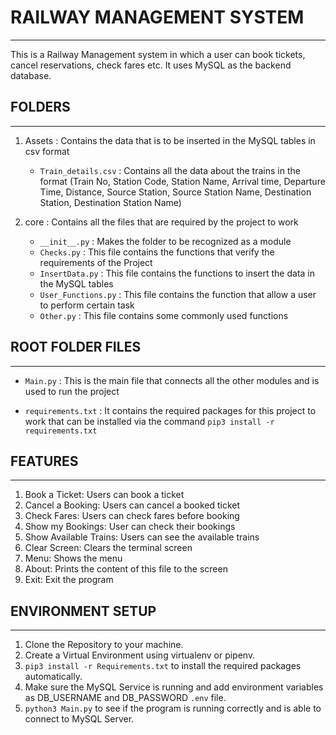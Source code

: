 # RAILWAY MANAGEMENT SYSTEM
___

This is a Railway Management system in which a user can book tickets, cancel reservations, check fares etc. 
It uses MySQL as the backend database. 


## FOLDERS
___

1. Assets : Contains the data that is to be inserted in the MySQL tables in csv format
    - `Train_details.csv` : Contains all the data about the trains in the format (Train No, Station Code, Station Name, Arrival time, 
                           Departure Time, Distance, Source Station, Source Station Name, Destination Station, Destination Station Name)

2. core : Contains all the files that are required by the project to work
   - `__init__.py` : Makes the folder to be recognized as a module
   - `Checks.py` : This file contains the functions that verify the requirements of the Project
   - `InsertData.py` : This file contains the functions to insert the data in the MySQL tables
   - `User_Functions.py` : This file contains the function that allow a user to perform certain task
   - `Other.py` : This file contains some commonly used functions


## ROOT FOLDER FILES
___

- `Main.py` : This is the main file that connects all the other modules and is used to run the project

- `requirements.txt` : It contains the required packages for this project to work that can be installed via the command 
`pip3 install -r requirements.txt`


## FEATURES
___

1. Book a Ticket: Users can book a ticket
2. Cancel a Booking: Users can cancel a booked ticket
3. Check Fares: Users can check fares before booking
4. Show my Bookings: User can check their bookings
5. Show Available Trains: Users can see the available trains 
6. Clear Screen: Clears the terminal screen
7. Menu: Shows the menu
8. About: Prints the content of this file to the screen
9. Exit: Exit the program


## ENVIRONMENT SETUP
___

1. Clone the Repository to your machine.
2. Create a Virtual Environment using virtualenv or pipenv.
3. `pip3 install -r Requirements.txt` to install the required packages automatically.
4. Make sure the MySQL Service is running and add environment variables as DB_USERNAME and DB_PASSWORD `.env` file.
5. `python3 Main.py` to see if the program is running correctly and is able to connect to MySQL Server.
